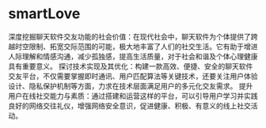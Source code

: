 # smartLove
深度挖掘聊天软件交友功能的社会价值：在现代社会中，聊天软件为个体提供了跨越时空限制、拓宽交际范围的可能，极大地丰富了人们的社交生活。它有助于增进人际理解和情感沟通，减少孤独感，提高生活质量，对于社会和谐及个体心理健康具有重要意义。 探讨技术实现及其优化：构建一款高效、便捷、安全的聊天软件交友平台，不仅需要掌握即时通讯、用户匹配算法等关键技术，还要关注用户体验设计、隐私保护机制等方面，力求在技术层面满足用户的多元化交友需求。 提升用户在线社交能力与素质：通过搭建和运营这样的平台，可以引导用户学习并实践良好的网络交往礼仪，增强网络安全意识，促进健康、积极、有意义的线上社交活动。
